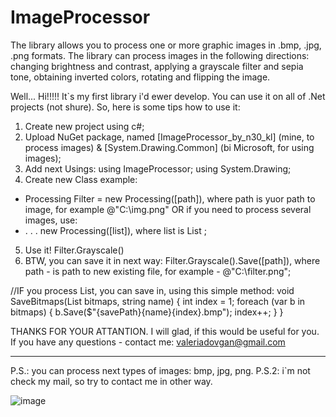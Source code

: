 # ImageProcessor
The library allows you to process one or more graphic images in .bmp, .jpg, .png formats. The library can process images in the following directions: changing brightness and contrast, applying a grayscale filter and sepia tone, obtaining inverted colors, rotating and flipping the image.

Well... Hi!!!!!
It`s my first library i'd ewer develop.
You can use it on all of .Net projects (not shure).
So, here is some tips how to use it:

1) Create new project using c#;
2) Upload NuGet package, named [ImageProcessor_by_n30_kl] (mine, to process images) & [System.Drawing.Common] (bi Microsoft, for using images);
3) Add next Usings:
  using ImageProcessor;
  using System.Drawing;
4) Create new Class example: 
  - Processing Filter = new Processing([path]), where path is yuor path to image, for example @"C:\img.png" 
  OR if you need to process several images, use: 
  - . . . new Processing([list]), where list is List <Bitmap>;
5) Use it!
  Filter.Grayscale()
6) BTW, you can save it in next way:  Filter.Grayscale().Save([path]), where path - is path to new existing file, for example - @"C:\filter.png";

//IF you process List, you can save in, using this simple method: 
void SaveBitmaps(List<Bitmap> bitmaps, string name) {
    int index = 1;
    foreach (var b in bitmaps)     {
        b.Save($"{savePath}{name}{index}.bmp");
        index++;     } }
  
THANKS FOR YOUR ATTANTION. I will glad, if this would be useful for you.
  If you have any questions - contact me: valeriadovgan@gmail.com
 
------------------------
P.S.: you can process next types of images: bmp, jpg, png.
P.S.2: i`m not check my mail, so try to contact me in other way.
  
  
  ![image](https://github.com/n30kl/ImageProcessor/assets/60884465/0d12a2cd-f324-407b-bd6f-ab0e930e3554)

